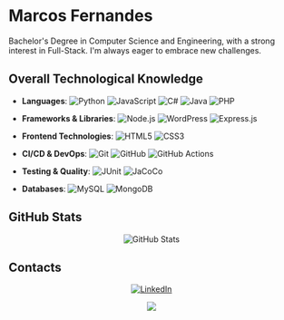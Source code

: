 # Marcos Fernandes 

Bachelor's Degree in Computer Science and Engineering, with a strong interest in Full-Stack. I'm always eager to embrace new challenges.

## Overall Technological Knowledge

- **Languages**: ![Python](https://img.shields.io/badge/Python-3776AB?style=flat&logo=python&logoColor=white) ![JavaScript](https://img.shields.io/badge/JavaScript-F7DF1E?style=flat&logo=javascript&logoColor=black) ![C#](https://img.shields.io/badge/C%23-239120?style=flat) ![Java](https://img.shields.io/badge/Java-ED8B00?style=flat) ![PHP](https://img.shields.io/badge/PHP-777BB4?style=flat&logo=php&logoColor=white)


- **Frameworks & Libraries**: ![Node.js](https://img.shields.io/badge/Node.js-339933?style=flat&logo=node.js&logoColor=white) ![WordPress](https://img.shields.io/badge/WordPress-21759B?style=flat&logo=wordpress&logoColor=white) ![Express.js](https://img.shields.io/badge/Express.js-000000?style=flat)


- **Frontend Technologies**: ![HTML5](https://img.shields.io/badge/HTML5-E34F26?style=flat&logo=html5&logoColor=white) ![CSS3](https://img.shields.io/badge/CSS3-1572B6?style=flat&logo=css3&logoColor=white)


- **CI/CD & DevOps**: ![Git](https://img.shields.io/badge/Git-F05032?style=flat&logo=git&logoColor=white) ![GitHub](https://img.shields.io/badge/GitHub-181717?style=flat&logo=github&logoColor=white) ![GitHub Actions](https://img.shields.io/badge/GitHub%20Actions-2088FF?style=flat&logo=github-actions&logoColor=white)

- **Testing & Quality**: ![JUnit](https://img.shields.io/badge/JUnit-E33332?style=flat&logo=junit5&logoColor=white) ![JaCoCo](https://img.shields.io/badge/Code%20Coverage-JaCoCo-green?style=flat)


- **Databases**: ![MySQL](https://img.shields.io/badge/MySQL-4479A1?style=flat&logo=mysql&logoColor=white) ![MongoDB](https://img.shields.io/badge/MongoDB-4ea94b?style=flat&logo=mongodb&logoColor=white)


## GitHub Stats
<div align="center">
  
![GitHub Stats](https://github-readme-stats.vercel.app/api?username=MarcosAFFernandes&show_icons=true&theme=merko)

</div>

## Contacts
<div align="center">
  
[![LinkedIn](https://img.shields.io/badge/LinkedIn-0077B5?style=for-the-badge&logo=linkedin&logoColor=white)](https://www.linkedin.com/in/marcos-fernandes-334353373) 

![](https://komarev.com/ghpvc/?username=MarcosAFFernandes&style=for-the-badge&abbreviated=true)

</div>
